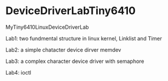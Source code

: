# DeviceDriverLabTiny6410
MyTiny6410LinuxDeviceDriverLab



Lab1: two fundmental structure in linux kernel, Linklist and Timer 

Lab2: a simple chatacter device dirver memdev

Lab3: a complex character device driver with semaphore 

Lab4: ioctl


